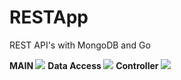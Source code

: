 # RESTApp
REST API's with MongoDB and Go


<strong> MAIN </strong>         <img src="https://github.com/Wizkaley/RESTApp/blob/master/coverage.svg"/>
<strong> Data Access </strong>  <img src="https://github.com/Wizkaley/RESTApp/blob/master/dao/coverage.svg"/>
<strong> Controller </strong>   <img src="https://github.com/Wizkaley/RESTApp/blob/master/controller/coverage.svg"/>
